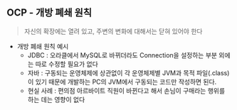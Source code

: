 ## OCP - 개방 폐쇄 원칙
> 자신의 확장에는 열려 있고, 주변의 변화에 대해서는 닫혀 있어야 한다

- 개방 폐쇄 원칙 예시
  - JDBC : 오라클에서 MySQL로 바뀌더라도 Connection을 설정하는 부분 외에는 따로 수정할 필요가 없다
  - 자바 : 구동되는 운영체제에 상관없이 각 운영체제별 JVM과 목적 파일(.class)이 있기 때문에 개발하는 PC의 JVM에서 구동되는 코드만 작성하면 된다.
  - 현실 사례 : 편의점 아르바이트 직원이 바뀐다고 해서 손님이 구매라는 행위를 하는 데는 영향이 없다
